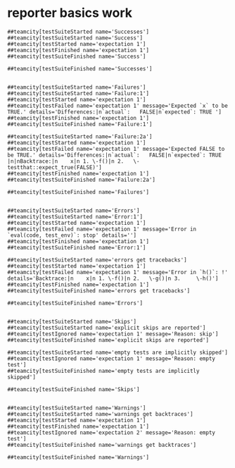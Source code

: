 # reporter basics work

    ##teamcity[testSuiteStarted name='Successes']
    ##teamcity[testSuiteStarted name='Success']
    ##teamcity[testStarted name='expectation 1']
    ##teamcity[testFinished name='expectation 1']
    ##teamcity[testSuiteFinished name='Success']
    
    ##teamcity[testSuiteFinished name='Successes']
    
    
    ##teamcity[testSuiteStarted name='Failures']
    ##teamcity[testSuiteStarted name='Failure:1']
    ##teamcity[testStarted name='expectation 1']
    ##teamcity[testFailed name='expectation 1' message='Expected `x` to be TRUE.' details='Differences:|n`actual`:   FALSE|n`expected`: TRUE ']
    ##teamcity[testFinished name='expectation 1']
    ##teamcity[testSuiteFinished name='Failure:1']
    
    ##teamcity[testSuiteStarted name='Failure:2a']
    ##teamcity[testStarted name='expectation 1']
    ##teamcity[testFailed name='expectation 1' message='Expected FALSE to be TRUE.' details='Differences:|n`actual`:   FALSE|n`expected`: TRUE |n|nBacktrace:|n    x|n 1. \-f()|n 2.   \-testthat::expect_true(FALSE)']
    ##teamcity[testFinished name='expectation 1']
    ##teamcity[testSuiteFinished name='Failure:2a']
    
    ##teamcity[testSuiteFinished name='Failures']
    
    
    ##teamcity[testSuiteStarted name='Errors']
    ##teamcity[testSuiteStarted name='Error:1']
    ##teamcity[testStarted name='expectation 1']
    ##teamcity[testFailed name='expectation 1' message='Error in `eval(code, test_env)`: stop' details='']
    ##teamcity[testFinished name='expectation 1']
    ##teamcity[testSuiteFinished name='Error:1']
    
    ##teamcity[testSuiteStarted name='errors get tracebacks']
    ##teamcity[testStarted name='expectation 1']
    ##teamcity[testFailed name='expectation 1' message='Error in `h()`: !' details='Backtrace:|n    x|n 1. \-f()|n 2.   \-g()|n 3.     \-h()']
    ##teamcity[testFinished name='expectation 1']
    ##teamcity[testSuiteFinished name='errors get tracebacks']
    
    ##teamcity[testSuiteFinished name='Errors']
    
    
    ##teamcity[testSuiteStarted name='Skips']
    ##teamcity[testSuiteStarted name='explicit skips are reported']
    ##teamcity[testIgnored name='expectation 1' message='Reason: skip']
    ##teamcity[testSuiteFinished name='explicit skips are reported']
    
    ##teamcity[testSuiteStarted name='empty tests are implicitly skipped']
    ##teamcity[testIgnored name='expectation 1' message='Reason: empty test']
    ##teamcity[testSuiteFinished name='empty tests are implicitly skipped']
    
    ##teamcity[testSuiteFinished name='Skips']
    
    
    ##teamcity[testSuiteStarted name='Warnings']
    ##teamcity[testSuiteStarted name='warnings get backtraces']
    ##teamcity[testStarted name='expectation 1']
    ##teamcity[testFinished name='expectation 1']
    ##teamcity[testIgnored name='expectation 2' message='Reason: empty test']
    ##teamcity[testSuiteFinished name='warnings get backtraces']
    
    ##teamcity[testSuiteFinished name='Warnings']
    
    


